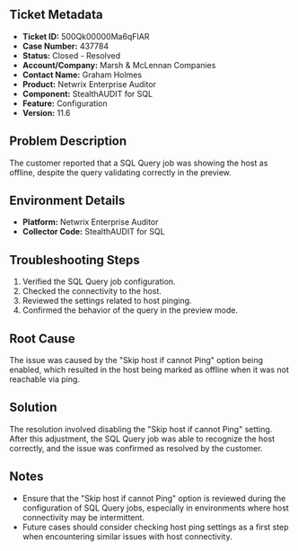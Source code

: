 ## Ticket Metadata
- **Ticket ID:** 500Qk00000Ma6qFIAR
- **Case Number:** 437784
- **Status:** Closed - Resolved
- **Account/Company:** Marsh & McLennan Companies
- **Contact Name:** Graham Holmes
- **Product:** Netwrix Enterprise Auditor
- **Component:** StealthAUDIT for SQL
- **Feature:** Configuration
- **Version:** 11.6

## Problem Description
The customer reported that a SQL Query job was showing the host as offline, despite the query validating correctly in the preview.

## Environment Details
- **Platform:** Netwrix Enterprise Auditor
- **Collector Code:** StealthAUDIT for SQL

## Troubleshooting Steps
1. Verified the SQL Query job configuration.
2. Checked the connectivity to the host.
3. Reviewed the settings related to host pinging.
4. Confirmed the behavior of the query in the preview mode.

## Root Cause
The issue was caused by the "Skip host if cannot Ping" option being enabled, which resulted in the host being marked as offline when it was not reachable via ping.

## Solution
The resolution involved disabling the "Skip host if cannot Ping" setting. After this adjustment, the SQL Query job was able to recognize the host correctly, and the issue was confirmed as resolved by the customer.

## Notes
- Ensure that the "Skip host if cannot Ping" option is reviewed during the configuration of SQL Query jobs, especially in environments where host connectivity may be intermittent.
- Future cases should consider checking host ping settings as a first step when encountering similar issues with host connectivity.